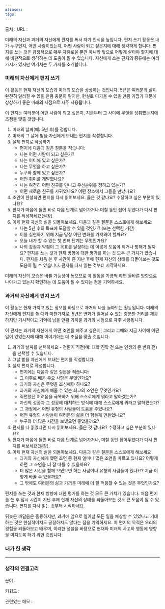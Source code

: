 ```yaml
---
aliases: 
tags:
---
```

출처 : 
URL : 

미래의 자신과 과거의 자신에게 편지를 써서 자기 인식을 높입니다.
편지 쓰기 활동은 내가 누구인지, 어떤 사람이었는지, 어떤 사람이 되고 싶은지에 대해 생각하게 합니다. 편지를 쓰는 것은 감정적으로 매우 자유로울 뿐만 아니라 앞으로 어떻게 살아야 할지에 대해 비판적으로 생각하는 데 도움이 될 수 있습니다. 자신에게 쓰는 편지의 종류에는 여러 가지가 있지만 여기서는 두 가지를 소개합니다.

### 미래의 자신에게 편지 쓰기
이 활동은 현재 자신의 모습과 미래의 모습을 상상하는 것입니다. 5년은 여러분의 삶이 완전히 달라질 수 있을 만큼 충분히 멀지만, 현실로 다가올 수 있을 만큼 가깝기 때문에 상상하기 좋은 미래의 시점으로 자주 사용됩니다.

이 편지는 여러분이 어떤 사람이 되고 싶은지, 지금부터 그 사이에 무엇을 성취했는지에 초점을 맞출 것입니다.

1. 미래의 날짜(예: 5년 후)를 정합니다.
2. 미래의 그 날에 받을 자신에게 보내는 편지를 작성합니다.
3. 실제 편지로 작성하기
	- 편지에 다음과 같은 질문을 적습니다:
	- 나는 어떤 사람이 되고 싶은가?
	- 나는 어디에 있고 싶은가?
	- 나는 무엇을 하고 싶은가?
	- 누구와 함께 있고 싶은가?
	- 어떤 취미를 개발했나요?
	- 나는 여전히 어떤 친구를 만나고 우선순위를 정하고 있는가?
	- 어떤 새로운 친구를 사귀었나요? 어떤 장소에서 그들을 만났나요?
4. 초안이 완성되면 편지를 다시 읽어보세요. 옳은 것 같나요? 수정하고 싶은 부분이 있나요?
5. 편지가 마음에 들면 바로 다음 단계로 넘어가거나 며칠 동안 접어 두었다가 다시 편지를 작성하세요(권장).
6. 이제 현재 자신의 삶을 되돌아보세요. 다음과 같은 질문을 스스로에게 해보세요:
	- 나는 5년 후의 목표에 도달할 수 있을 것인가? (또는 선택한 기간)
	- 이를 실현하기 위해 지금 당장 어떤 변화를 가져와야 할까요?
	- 오늘 내가 할 수 있는 첫 번째 단계는 무엇인가요?
	- 나의 강점과 약점이 그 목표를 달성하는 데 어떻게 도움이 되거나 방해가 될까요?
편지를 쓰는 것과 현재 방향에 대한 평가를 하는 것 모두 큰 가치가 있습니다. 편지를 처음 쓴 후 시간이 좀 지난 후에 현재 자신의 상태를 되돌아보는 것도 도움이 될 수 있습니다. 편지를 다시 읽는 것부터 시작하세요.

미래의 자신의 모습은 바뀔 가능성이 높으므로 이 활동을 가끔씩 하면 올바른 방향으로 나아가고 있는지 확인하는 데 도움이 될 수 있다는 점을 기억하세요.


### 과거의 자신에게 편지 쓰기
이 활동은 현재 가지고 있는 정보를 바탕으로 과거의 나를 돌아보는 활동입니다. 미래의 자신에게 편지를 쓸 때와 마찬가지로, 5년은 변화가 일어날 수 있는 충분한 거리를 제공하지만 가시적이고 기억에 남을 만큼 가까운 과거의 시점으로 자주 사용됩니다.

이 편지는 과거의 자신에게 어떤 조언을 해주고 싶은지, 그리고 그때와 지금 사이에 어떤 일이 있었는지에 대해 이야기하는 데 초점을 맞출 것입니다.

1. 과거의 날짜를 선택하세요 - 전환기 직전(예: 대학 진학 전 또는 인생의 큰 변화 전)을 선택할 수 있습니다.
2. 그날 받을 자신에게 보내는 편지를 작성합니다.
3. 실제 편지로 작성합니다.
	- 편지에는 다음과 같은 질문을 적습니다:
	- 그 이후로 배운 주요 사항은 무엇인가요?
	- 과거의 자신은 무엇을 조심해야 하나요?
	- 과거의 자신에게 해줄 수 있는 최고의 조언은 무엇인가요?
	- 직면했던 어려움을 극복하기 위해 스스로에게 뭐라고 말하겠는가?
	- 자신의 성공과 그 성공에 대처하는 방식에 대해 스스로에게 뭐라고 말하겠는가?
	- 그 과정에서 어떤 유형의 사람들이 도움을 주었나요?
	- 어떤 유형의 사람들이 여러분의 삶을 더 힘들게 만들었나요?
	- 누구와 더 많은 시간을 보냈으면 좋았을까요?
4. 편지를 다 읽었다면 다시 읽어보세요. 옳은 것 같나요? 수정하고 싶은 부분이 있나요?
5. 편지가 마음에 들면 바로 다음 단계로 넘어가거나, 며칠 동안 접어두었다가 다시 편지를 써보세요(권장).
6. 이제 현재 자신의 삶을 되돌아보세요. 다음과 같은 질문을 스스로에게 해보세요
	- 과거의 자신에게 했던 조언 중 현재 얼마나 많은 조언을 따르고 있나요? 어떻게 하면 그 조언을 더 잘 따를 수 있을까요?
	- 더 많은 시간을 함께 보냈으면 하는 사람이나 유형의 사람들이 있나요? 지금 어떻게 바꿀 수 있을까요?
	- 그 밖에도 여러분의 삶과 가까운 미래에 더 잘 적용할 수 있는 것은 무엇인가요?
 

편지를 쓰는 것과 현재 방향에 대한 평가를 하는 것 모두 큰 가치가 있습니다. 처음 편지를 쓴 후 잠시 시간이 지난 후에 현재 자신의 상태를 되돌아보는 것도 큰 도움이 될 수 있습니다. 편지를 다시 읽는 것부터 시작하세요.

뒤늦은 깨달음은 훌륭하지만, 과거에 앞으로 일어날 모든 일을 예상할 수 있었다고 기대하는 것은 현실적이지도 공정하지도 않다는 점을 기억하세요. 이 편지의 목적은 우리의 경험을 되돌아보고 배우며, 이러한 성찰을 바탕으로 현재와 미래의 사고와 행동에 영향을 미치도록 하기 위한 것입니다.

### 내가 한 생각

---
### 생각의 연결고리
분야 : 

키워드 : 


관련있는 메모 : 
